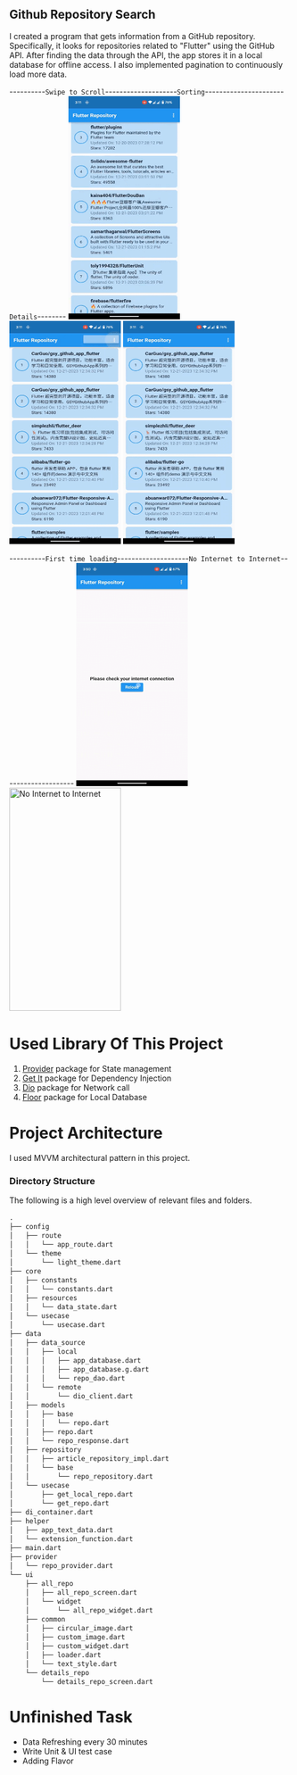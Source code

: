 ## Github Repository Search
I created a program that gets information from a GitHub repository. Specifically, it looks for repositories related to "Flutter" using the GitHub API. After finding the data through the API, the app stores it in a local database for offline access. I also implemented pagination to continuously load more data.


----------```Swipe to Scroll```--------------------```Sorting```----------------------```Details```--------
<img src="images/unlimited_scroll.gif" height="400" width="200" title = "Swipe to Scroll">   <img src="images/sorting.gif" height="400" width="200" title = "Sorting">    <img src="images/details_page.gif" height="400" width="200" title = "Details">


----------```First time loading```--------------------```No Internet to Internet```--------------------
<img src="images/first_time_loading.gif" height="400" width="200" title = "First time loading">   <img src="images/offlite_to_inline.gif" height="400" width="200" title = "No Internet to Internet">



# Used Library Of This Project
1. [Provider](https://pub.dev/packages/provider) package for State management
2. [Get It](https://pub.dev/packages/get_it) package for Dependency Injection
3. [Dio](https://pub.dev/packages/dio) package for Network call
4. [Floor](https://pub.dev/packages/floor) package for Local Database

# Project Architecture
I used MVVM architectural pattern in this project.

### Directory Structure
The following is a high level overview of relevant files and folders.

```
.
├── config
│   ├── route
│   │   └── app_route.dart
│   └── theme
│       └── light_theme.dart
├── core
│   ├── constants
│   │   └── constants.dart
│   ├── resources
│   │   └── data_state.dart
│   └── usecase
│       └── usecase.dart
├── data
│   ├── data_source
│   │   ├── local
│   │   │   ├── app_database.dart
│   │   │   ├── app_database.g.dart
│   │   │   └── repo_dao.dart
│   │   └── remote
│   │       └── dio_client.dart
│   ├── models
│   │   ├── base
│   │   │   └── repo.dart
│   │   ├── repo.dart
│   │   └── repo_response.dart
│   ├── repository
│   │   ├── article_repository_impl.dart
│   │   └── base
│   │       └── repo_repository.dart
│   └── usecase
│       ├── get_local_repo.dart
│       └── get_repo.dart
├── di_container.dart
├── helper
│   ├── app_text_data.dart
│   └── extension_function.dart
├── main.dart
├── provider
│   └── repo_provider.dart
└── ui
    ├── all_repo
    │   ├── all_repo_screen.dart
    │   └── widget
    │       └── all_repo_widget.dart
    ├── common
    │   ├── circular_image.dart
    │   ├── custom_image.dart
    │   ├── custom_widget.dart
    │   ├── loader.dart
    │   └── text_style.dart
    └── details_repo
        └── details_repo_screen.dart
```


# Unfinished Task
- Data Refreshing every 30 minutes
- Write Unit & UI test case
- Adding Flavor




